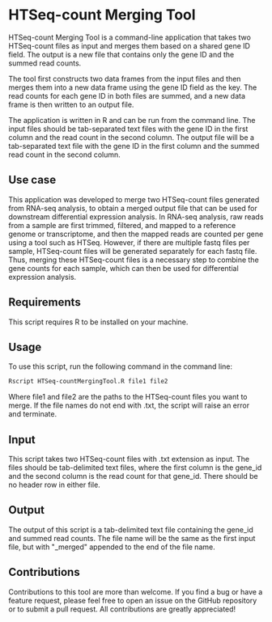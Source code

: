 # HTSeq-count Merging Tool
HTSeq-count Merging Tool is a command-line application that takes two HTSeq-count files as input and merges them based on a shared gene ID field. The output is a new file that contains only the gene ID and the summed read counts.

The tool first constructs two data frames from the input files and then merges them into a new data frame using the gene ID field as the key. The read counts for each gene ID in both files are summed, and a new data frame is then written to an output file.

The application is written in R and can be run from the command line. The input files should be tab-separated text files with the gene ID in the first column and the read count in the second column. The output file will be a tab-separated text file with the gene ID in the first column and the summed read count in the second column.

## Use case
This application was developed to merge two HTSeq-count files generated from RNA-seq analysis, to obtain a merged output file that can be used for downstream differential expression analysis. In RNA-seq analysis, raw reads from a sample are first trimmed, filtered, and mapped to a reference genome or transcriptome, and then the mapped reads are counted per gene using a tool such as HTSeq. However, if there are multiple fastq files per sample, HTSeq-count files will be generated separately for each fastq file. Thus, merging these HTSeq-count files is a necessary step to combine the gene counts for each sample, which can then be used for differential expression analysis.

## Requirements
This script requires R to be installed on your machine.

## Usage
To use this script, run the following command in the command line:
```bash
Rscript HTSeq-countMergingTool.R file1 file2
```
Where file1 and file2 are the paths to the HTSeq-count files you want to merge. If the file names do not end with .txt, the script will raise an error and terminate. 

## Input
This script takes two HTSeq-count files with .txt extension as input. The files should be tab-delimited text files, where the first column is the gene_id and the second column is the read count for that gene_id. There should be no header row in either file.

## Output
The output of this script is a tab-delimited text file containing the gene_id and summed read counts. The file name will be the same as the first input file, but with "_merged" appended to the end of the file name.

## Contributions
Contributions to this tool are more than welcome. If you find a bug or have a feature request, please feel free to open an issue on the GitHub repository or to submit a pull request. All contributions are greatly appreciated!